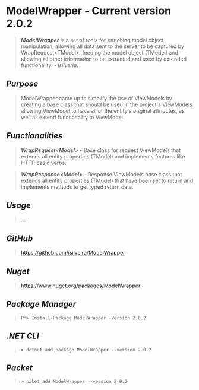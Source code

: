 # ModelWrapper - Current version 2.0.2

>***ModelWrapper*** is a set of tools for enriching model object manipulation, allowing all data sent to the server to be captured by WrapRequest\<TModel>, feeding the model object (TModel) and allowing all other information to be extracted and used by extended functionality. - *isilveria*.

*Purpose*
----
> ModelWrapper came up to simplify the use of ViewModels by creating a base class that should be used in the project's ViewModels allowing ViewModel to have all of the entity's original attributes, as well as extend functionality to ViewModel.
    
*Functionalities*
----
> ***WrapRequest\<Model>*** - Base class for request ViewModels that extends all entity properties (TModel) and implements features like HTTP basic verbs.

> ***WrapResponse\<Model>*** - Response ViewModels base class that extends all entity properties (TModel) that have been set to return and implements methods to get typed return data.

*Usage*
----
>...

*GitHub*
----
> https://github.com/isilveira/ModelWrapper

*Nuget*
----
> https://www.nuget.org/packages/ModelWrapper

*Package Manager*
----
> ```PM> Install-Package ModelWrapper -Version 2.0.2```

*.NET CLI*
----
> ```> dotnet add package ModelWrapper --version 2.0.2```

*Packet*
----
> ```> paket add ModelWrapper --version 2.0.2```
